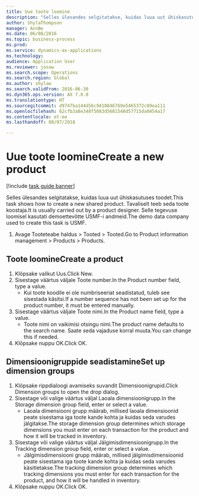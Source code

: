 ```yaml
--- 
title: Uue toote loomine
description: "Selles ülesandes selgitatakse, kuidas luua uut ühiskasutuses toodet."
author: ShylaThompson
manager: AnnBe
ms.date: 06/08/2016
ms.topic: business-process
ms.prod: 
ms.service: dynamics-ax-applications
ms.technology: 
audience: Application User
ms.reviewer: josaw
ms.search.scope: Operations
ms.search.region: Global
ms.author: shylaw
ms.search.validFrom: 2016-06-30
ms.dyn365.ops.version: AX 7.0.0
ms.translationtype: HT
ms.sourcegitcommit: d9747ba144d56c9410846769e5465372c89ea111
ms.openlocfilehash: 62cfb3a8e348f5083d5681548d57715da0454a17
ms.contentlocale: et-ee
ms.lasthandoff: 08/07/2018

---
```

# <a name="create-a-new-product"></a><span data-ttu-id="6f55e-103">Uue toote loomine</span><span class="sxs-lookup"><span data-stu-id="6f55e-103">Create a new product</span></span>

[!include [task guide banner](../../includes/task-guide-banner.md)]

<span data-ttu-id="6f55e-104">Selles ülesandes selgitatakse, kuidas luua uut ühiskasutuses toodet.</span><span class="sxs-lookup"><span data-stu-id="6f55e-104">This task shows how to create a new shared product.</span></span> <span data-ttu-id="6f55e-105">Tavaliselt teeb seda toote koostaja.</span><span class="sxs-lookup"><span data-stu-id="6f55e-105">It is usually carried out by a product designer.</span></span> <span data-ttu-id="6f55e-106">Selle tegevuse loomisel kasutati demoettevõtte USMF-i andmeid.</span><span class="sxs-lookup"><span data-stu-id="6f55e-106">The demo data company used to create this task is USMF.</span></span>

1. <span data-ttu-id="6f55e-107">Avage Tooteteabe haldus > Tooted > Tooted.</span><span class="sxs-lookup"><span data-stu-id="6f55e-107">Go to Product information management > Products > Products.</span></span>

## <a name="create-a-product"></a><span data-ttu-id="6f55e-108">Toote loomine</span><span class="sxs-lookup"><span data-stu-id="6f55e-108">Create a product</span></span>
1. <span data-ttu-id="6f55e-109">Klõpsake valikut Uus.</span><span class="sxs-lookup"><span data-stu-id="6f55e-109">Click New.</span></span>
2. <span data-ttu-id="6f55e-110">Sisestage väärtus väljale Toote number.</span><span class="sxs-lookup"><span data-stu-id="6f55e-110">In the Product number field, type a value.</span></span>
    * <span data-ttu-id="6f55e-111">Kui toote koodile ei ole numbriseeriat seadistatud, tuleb see sisestada käsitsi.</span><span class="sxs-lookup"><span data-stu-id="6f55e-111">If a number sequence has not been set up for the product number, it must be entered manually.</span></span>  
3. <span data-ttu-id="6f55e-112">Sisestage väärtus väljale Toote nimi.</span><span class="sxs-lookup"><span data-stu-id="6f55e-112">In the Product name field, type a value.</span></span>
    * <span data-ttu-id="6f55e-113">Toote nimi on vaikimisi otsingu nimi.</span><span class="sxs-lookup"><span data-stu-id="6f55e-113">The product name defaults to the search name.</span></span> <span data-ttu-id="6f55e-114">Saate seda vajaduse korral muuta.</span><span class="sxs-lookup"><span data-stu-id="6f55e-114">You can change this if needed.</span></span>  
4. <span data-ttu-id="6f55e-115">Klõpsake nuppu OK.</span><span class="sxs-lookup"><span data-stu-id="6f55e-115">Click OK.</span></span>

## <a name="set-up-dimension-groups"></a><span data-ttu-id="6f55e-116">Dimensioonigruppide seadistamine</span><span class="sxs-lookup"><span data-stu-id="6f55e-116">Set up dimension groups</span></span>
1. <span data-ttu-id="6f55e-117">Klõpsake rippdialoogi avamiseks suvandit Dimensioonigrupid.</span><span class="sxs-lookup"><span data-stu-id="6f55e-117">Click Dimension groups to open the drop dialog.</span></span>
2. <span data-ttu-id="6f55e-118">Sisestage või valige väärtus väljal Laoala dimensioonigrupp.</span><span class="sxs-lookup"><span data-stu-id="6f55e-118">In the Storage dimension group field, enter or select a value.</span></span>
    * <span data-ttu-id="6f55e-119">Laoala dimensiooni grupp määrab, millised laoala dimensioonid peate sisestama iga toote kande kohta ja kuidas seda varudes jälgitakse.</span><span class="sxs-lookup"><span data-stu-id="6f55e-119">The storage dimension group determines which storage dimensions you must enter on each transaction for the product and how it will be tracked in inventory.</span></span>  
3. <span data-ttu-id="6f55e-120">Sisestage või valige väärtus väljal Jälgimisdimensioonigrupp.</span><span class="sxs-lookup"><span data-stu-id="6f55e-120">In the Tracking dimension group field, enter or select a value.</span></span>
    * <span data-ttu-id="6f55e-121">Jälgimisdimensiooni grupp määrab, millised jälgimisdimensioonid peate sisestama iga toote kande kohta ja kuidas seda varudes käsitletakse.</span><span class="sxs-lookup"><span data-stu-id="6f55e-121">The tracking dimension group determines which tracking dimensions you must enter for each transaction for the product, and how it will be handled in inventory.</span></span>  
4. <span data-ttu-id="6f55e-122">Klõpsake nuppu OK.</span><span class="sxs-lookup"><span data-stu-id="6f55e-122">Click OK.</span></span>


